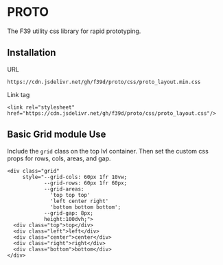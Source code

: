 # PROTO
The F39 utility css library for rapid prototyping.

## Installation
URL
```
https://cdn.jsdelivr.net/gh/f39d/proto/css/proto_layout.min.css
```
Link tag
```
<link rel="stylesheet" href="https://cdn.jsdelivr.net/gh/f39d/proto/css/proto_layout.css"/>
```

## Basic Grid module Use
Include the `grid` class on the top lvl container. Then set the custom css props for rows, cols, areas, and gap. 
```
<div class="grid" 
     style="--grid-cols: 60px 1fr 10vw;
            --grid-rows: 60px 1fr 60px;
            --grid-areas: 
              'top top top' 
              'left center right'
              'bottom bottom bottom';
            --grid-gap: 8px;
            height:100dvh;">
  <div class="top">top</div>
  <div class="left">left</div>
  <div class="center">center</div>
  <div class="right">right</div>
  <div class="bottom">bottom</div>
</div>
```
